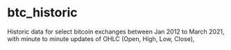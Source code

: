 # btc_historic
Historic data for select bitcoin exchanges between Jan 2012 to March 2021, with minute to minute updates of OHLC (Open, High, Low, Close),
